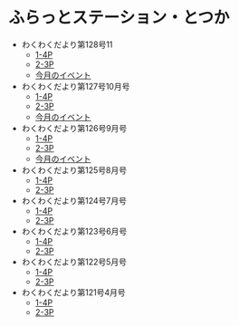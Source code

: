 # ふらっとステーション・とつか
- わくわくだより第128号11
  - [1-4P](https://furatto-totsuka.com/wp/download/newsletter202411_1-4p/?wpdmdl=3281&refresh=6725bf2e826561730527022)
  - [2-3P](https://furatto-totsuka.com/wp/download/newsletter202411_2-3p/?wpdmdl=3282&refresh=6725bf2f552fc1730527023)
  - [今月のイベント](https://furatto-totsuka.com/wp/download/eventcaledar202411/?wpdmdl=3283&refresh=6725bf2f58f0d1730527023)
- わくわくだより第127号10月号
  - [1-4P](https://furatto-totsuka.com/wp/download/newsletter202410_1%ef%bc%8d4p/?wpdmdl=3264&refresh=67134b8ccf8e51729317772)
  - [2-3P](https://furatto-totsuka.com/wp/download/newsletter202410_2-3p/?wpdmdl=3265&refresh=67134b8dcb9a21729317773)
  - [今月のイベント](https://furatto-totsuka.com/wp/download/eventcaledar202410/?wpdmdl=3268&refresh=67134b8dd10711729317773)
- わくわくだより第126号9月号
  - [1-4P](https://furatto-totsuka.com/wp/download/newsletter202409_1-4p/?wpdmdl=3255&refresh=66d5c0282e4651725284392)
  - [2-3P](https://furatto-totsuka.com/wp/download/newsletter202409_2-3p/?wpdmdl=3251&refresh=66d5c028377291725284392)
  - [今月のイベント](https://furatto-totsuka.com/wp/download/eventcalendar202409/?wpdmdl=3252&refresh=66d5c028402461725284392)
- わくわくだより第125号8月号
  - [1-4P](https://furatto-totsuka.com/wp/download/newsletter202408_1-4p/?wpdmdl=3195&refresh=66d5b77a3082d1725282170)
  - [2-3P](https://furatto-totsuka.com/wp/download/newsletter202408_2-3p/?wpdmdl=3199&refresh=66d5b77a303261725282170)
- わくわくだより第124号7月号
  - [1-4P](https://furatto-totsuka.com/wp/download/newsletter202407_1-4p/?wpdmdl=3186&refresh=66d5b77a313451725282170)
  - [2-3P](https://furatto-totsuka.com/wp/download/newsletter202407_2-3p/?wpdmdl=3187&refresh=66d5b77a30e061725282170)
- わくわくだより第123号6月号
  - [1-4P](https://furatto-totsuka.com/wp/download/newsletter202406_1-4p/?wpdmdl=3170&refresh=66d5b77a31e0a1725282170)
  - [2-3P](https://furatto-totsuka.com/wp/download/newsletter202406_2-3p/?wpdmdl=3171&refresh=66d5b77a319561725282170)
- わくわくだより第122号5月号
  - [1-4P](https://furatto-totsuka.com/wp/download/newsletter202405_1-4p/?wpdmdl=3157&refresh=66d5b77a324011725282170)
  - [2-3P](https://furatto-totsuka.com/wp/download/newsletter202405_2-3p/?wpdmdl=3156&refresh=66d5b77a327d41725282170)
- わくわくだより第121号4月号
  - [1-4P](https://furatto-totsuka.com/wp/download/newsletter202404_1-4p-2/?wpdmdl=3145&refresh=66d5b77a32faa1725282170)
  - [2-3P](https://furatto-totsuka.com/wp/download/newsletter202404_2-3p/?wpdmdl=3148&refresh=66d5b77a32bdc1725282170)